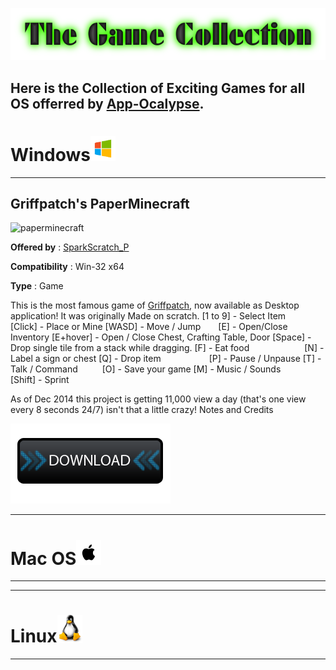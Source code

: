 ![i](https://raw.githubusercontent.com/App-ocalypse/Appbox/gh-pages/gamebox%20title.png)

## Here is the Collection of Exciting Games for all OS offerred by [App-Ocalypse](https://app-ocalypse.github.io/App-ocalypse/).


# Windows<img src="https://raw.githubusercontent.com/App-ocalypse/Appbox/gh-pages/win.png" width="40"/>
---
## Griffpatch's PaperMinecraft

![paperminecraft](https://cdn2.scratch.mit.edu/get_image/project/10128407_485x402.png)

**Offered by** : [SparkScratch_P](https://github.com/SparkScratch-P) 

 **Compatibility** : Win-32 x64
 
**Type** : Game


This is the most famous game of [Griffpatch](https://www.griffpatch.co.uk/), now available as Desktop application!
 It was originally Made on scratch.
[1 to 9] - Select Item    [Click] - Place or Mine
[WASD] - Move / Jump  [E] - Open/Close Inventory
[E+hover] - Open / Close Chest, Crafting Table, Door
[Space] - Drop single tile from a stack while dragging.
[F] - Eat food       [N] - Label a sign or chest
[Q] - Drop item      [P] - Pause / Unpause
[T] - Talk / Command    [O] - Save your game
[M] - Music / Sounds   [Shift] - Sprint

As of Dec 2014 this project is getting 11,000 view a day (that's one view every 8 seconds 24/7) isn't that a little crazy!
Notes and Credits
 
  [![download](https://github.com/App-ocalypse/App-ocalypse/blob/gh-pages/download_btn.png?raw=true)](https://drive.google.com/file/d/1HUIU35g776KCDUxWlrPlxkVn1Bv2yZhJ/view?usp=sharing)

---
# Mac OS<img src="https://github.com/App-ocalypse/Appbox/blob/gh-pages/MAc.png?raw=true" width="40"/>
---
---
# Linux<img src="https://github.com/App-ocalypse/Appbox/blob/gh-pages/linux.png?raw=true" width="40"/>
---
